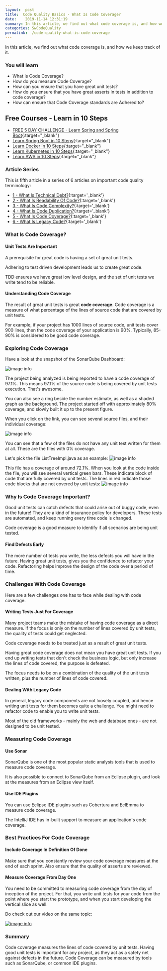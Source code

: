 ```yaml
---
layout:  post
title:  Code Quality Basics - What Is Code Coverage?
date:    2019-11-14 12:31:19
summary: In this article, we find out what code coverage is, and how we keep track of it.
categories: SwCodeQuality
permalink:  /code-quality-what-is-code-coverage
---
```


In this article, we find out what code coverage is, and how we keep track of it.

### You will learn
- What Is Code Coverage?
- How do you measure Code Coverage?
- How can you ensure that you have great unit tests?
- How do you ensure that you have great asserts in tests in addition to code coverage?
- How can ensure that Code Coverage standards are Adhered to?

## Free Courses - Learn in 10 Steps

- [FREE 5 DAY CHALLENGE - Learn Spring and Spring Boot](https://links.in28minutes.com/SBT-Page-Top-LearningChallenge-SpringBoot){:target="_blank"}
- [Learn Spring Boot in 10 Steps](https://links.in28minutes.com/in28minutes-10steps-springboot){:target="_blank"}
- [Learn Docker in 10 Steps](https://links.in28minutes.com/in28minutes-10steps-docker){:target="_blank"}
- [Learn Kubernetes in 10 Steps](https://links.in28minutes.com/in28minutes-10steps-k8s){:target="_blank"}
- [Learn AWS in 10 Steps](https://links.in28minutes.com/in28minutes-10steps-aws-beanstalk){:target="_blank"}



### Article Series

This is fifth article in a series of 6 articles on important code quality terminology:
- [1 - What Is Technical Debt?](/introduction-to-technical-debt){:target='_blank'}
- [2 - What Is Readability Of Code?](/code-quality-basics-introduction-to-readability-of-code){:target='_blank'}
- [3 - What Is Code Complexity?](/code-quality-what-is-code-complexity){:target='_blank'}
- [4 - What Is Code Duplication?](/code-quality-what-is-code-duplication){:target='_blank'}
- [5 - What Is Code Coverage?](/code-quality-what-is-code-coverage){:target='_blank'}
- [6 - What Is Legacy Code?](/introduction-to-legacy-code){:target='_blank'}


### What Is Code Coverage?

#### Unit Tests Are Important

A prerequisite for great code is having a set of great unit tests.

Adhering to test driven development leads us to create great code. 

TDD ensures we have great low level design, and the set of unit tests we write tend to be reliable.

#### Understanding Code Coverage

The result of great unit tests is great **code coverage**. Code coverage is a measure of what percentage of the lines of source code that are covered by unit tests. 

For example, if your project has 1000 lines of source code, unit tests cover 900 lines, then the code coverage of your application is 90%. Typically, 85-90% is considered to be good code coverage.

### Exploring Code Coverage

Have a look at the snapshot of the SonarQube Dashboard:

![image info](images/Capture-074-02.png)

The project being analyzed is being reported to have a code coverage of 97.1%. This means 97.1% of the source code is being covered by unit tests execution. That's awesome. 

You can also see a ring beside the number estimate, as well as a shaded graph as the background. The project started off with approximately 80% coverage, and slowly built it up to the present figure.

When you click on the link, you can see several source files, and their individual coverage:

![image info](images/Capture-074-03.png)

You can see that a few of the files do not have any unit test written for them at all. These are the files with 0% coverage. 

Let's pick the file ListTreeImpl.java as an example:
![image info](images/Capture-074-04.png)

This file has a coverage of around 72.1%. When you look at the code inside the file, you will see several vertical green bars. These indicate block of code that are fully covered by unit tests. The lines in red indicate those code blocks that are not covered by unit tests:
![image info](images/Capture-074-05.png)

### Why Is Code Coverage Important?

Good unit tests can catch defects that could arise out of buggy code, even in the future! They are a kind of insurance policy for developers. These tests are automated, and keep running every time code is changed.

Code coverage is a good measure to identify if all scenarios are being unit tested.

#### Find Defects Early

The more number of tests you write, the less defects you will have in the future. Having great unit tests, gives you the confidence to refactor your code. Refactoring helps improve the design of the code over a period of time.

### Challenges With Code Coverage

Here are a few challenges one has to face while dealing with code coverage.

#### Writing Tests Just For Coverage

Many project teams make the mistake of having code coverage as a direct measure. If the focus is only on the number of lines covered by unit tests, the quality of tests could get neglected.

Code coverage needs to be treated just as a result of great unit tests. 

Having great code coverage does not mean you have great unit tests. If you end up writing tests that don't check the business logic, but only increase the lines of code covered, the purpose is defeated.

The focus needs to be on a combination of the quality of the unit tests written, plus the number of lines of code covered. 

#### Dealing With Legacy Code

In general, legacy code components are not loosely coupled, and hence writing unit tests for them becomes quite a challenge. You might need to refactor code to enable you to write unit tests. 

Most of the old frameworks - mainly the web and database ones - are not designed to be unit tested. 

### Measuring Code Coverage

#### Use Sonar

SonarQube is one of the most popular static analysis tools that is used to measure code coverage. 

It is also possible to connect to SonarQube from an Eclipse plugin, and look at the measures from an Eclipse view itself. 

#### Use IDE Plugins

You can use Eclipse IDE plugins such as Cobertura and EclEmma to measure code coverage. 

The IntelliJ IDE has in-built support to measure an application's code coverage.

### Best Practices For Code Coverage

#### Include Coverage In Definition Of Done

Make sure that you constantly review your code coverage measures at the end of each sprint. Also ensure that the quality of asserts are reviewed. 

#### Measure Coverage From Day One

You need to be committed to measuring code coverage from the day of inception of the project. For that, you write unit tests for your code from the point where you start the prototype, and when you start developing the vertical slice as well. 

Do check out our video on the same topic:

[![image info](images/Capture-074-01.png)](https://www.youtube.com/watch?v=Ra42js3AXIQ)

### Summary

Code coverage measures the lines of code covered by unit tests. Having good unit tests is important for any project, as they act as a safety net against defects in the future. Code Coverage can be measured by tools such as SonarQube, or common IDE plugins.

